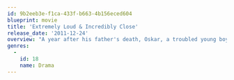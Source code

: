 ```yaml
---
id: 9b2eeb3e-f1ca-433f-b663-4b156eced604
blueprint: movie
title: 'Extremely Loud & Incredibly Close'
release_date: '2011-12-24'
overview: "A year after his father's death, Oskar, a troubled young boy, discovers a mysterious key he believes was left for him by his father and embarks on a scavenger hunt to find the matching lock."
genres:
  -
    id: 18
    name: Drama
---
```

